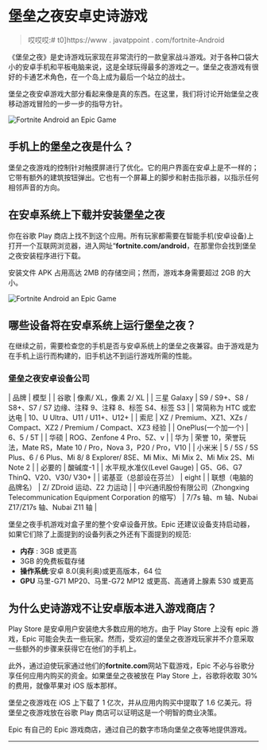 # 堡垒之夜安卓史诗游戏

> 哎哎哎:# t0]https://www . javatppoint . com/fortnite-Android

《堡垒之夜》是史诗游戏玩家现在非常流行的一款皇家战斗游戏。对于各种口袋大小的安卓手机和平板电脑来说，这是全球玩得最多的游戏之一。堡垒之夜游戏有很好的卡通艺术角色，在一个岛上成为最后一个站立的战士。

堡垒之夜安卓游戏大部分看起来像是真的东西。在这里，我们将讨论开始堡垒之夜移动游戏冒险的一步一步的指导方针。

![Fortnite Android an Epic Game](../Images/c03e183bf75e0ea1fe2319372f206a92.png)

## 手机上的堡垒之夜是什么？

堡垒之夜游戏的控制针对触摸屏进行了优化。它的用户界面在安卓上是不一样的；它带有额外的建筑按钮弹出。它也有一个屏幕上的脚步和射击指示器，以指示任何相邻声音的方向。

## 在安卓系统上下载并安装堡垒之夜

你在谷歌 Play 商店上找不到这个应用。所有玩家都需要在智能手机(安卓设备)上打开一个互联网浏览器，进入网址“**fortnite.com/android**，在那里你会找到堡垒之夜安装程序进行下载。

安装文件 APK 占用高达 2MB 的存储空间；然而，游戏本身需要超过 2GB 的大小。

![Fortnite Android an Epic Game](../Images/9eeb278213de77b527ad954a3140160f.png)

## 哪些设备将在安卓系统上运行堡垒之夜？

在继续之前，需要检查您的手机是否与安卓系统上的堡垒之夜兼容。由于游戏是为在手机上运行而构建的，旧手机达不到运行游戏所需的性能。

### 堡垒之夜安卓设备公司

| 品牌 | 模型 |
| 谷歌 | 像素/ XL，像素 2/ XL |
| 三星 Galaxy | S9 / S9+、S8 / S8+、S7 / S7 边缘、注释 9、注释 8、标签 S4、标签 S3 |
| 常简称为 HTC 或宏达电 | 10、U Ultra、U11 / U11+、U12+ |
| 索尼 | XZ / Premium、XZ1、XZs / Compact、XZ2 / Premium / Compact、XZ3 经验 |
| OnePlus(一个加一个) | 6、5 / 5T |
| 华硕 | ROG、Zenfone 4 Pro、5Z、v |
| 华为 | 荣誉 10，荣誉玩法，Mate RS，Mate 10 / Pro，Nova 3，P20 / Pro，V10 |
| 小米米 | 5 / 5S / 5S Plus、6 / 6 Plus、Mi 8/ 8 Explorer/ 8SE、Mi Mix、Mi Mix 2、Mi Mix 2S、Mi Note 2 |
| 必要的 | 酸碱度-1 |
| 水平规ˌ水准仪(Level Gauge) | G5、G6、G7 ThinQ、V20、V30/ V30+ |
| 诺基亚（总部设在芬兰） | eight |
| 联想（电脑的品牌名） | Z/ ZDroid 运动、Z2 力运动 |
| 中兴通讯股份有限公司（Zhongxing Telecommunication Equipment Corporation 的缩写） | 7/7s 轴、m 轴、Nubai Z17/Z17s 轴、Nubai Z11 轴 |

堡垒之夜手机游戏对盒子里的整个安卓设备开放。Epic 还建议设备支持启动器，如果它们除了上面提到的设备列表之外还有下面提到的规范:

*   **内存** : 3GB 或更高
*   3GB 的免费板载存储
*   **操作系统**:安卓 8.0(奥利奥)或更高版本，64 位
*   **GPU** 马里-G71 MP20、马里-G72 MP12 或更高、高通肾上腺素 530 或更高

## 为什么史诗游戏不让安卓版本进入游戏商店？

Play Store 是安卓用户安装绝大多数应用的地方。由于 Play Store 上没有 epic 游戏，Epic 可能会失去一些玩家。然而，受欢迎的堡垒之夜游戏玩家并不介意采取一些额外的步骤来获得它在他们的手机上。

此外，通过迫使玩家通过他们的**fortnite.com**网站下载游戏，Epic 不必与谷歌分享任何应用内购买的资金。如果堡垒之夜被放在 Play Store 上，谷歌将收取 30%的费用，就像苹果对 iOS 版本那样。

堡垒之夜游戏在 iOS 上下载了 1 亿次，并从应用内购买中提取了 1.6 亿美元。将堡垒之夜游戏放在谷歌 Play 商店可以证明这是一个明智的商业决策。

Epic 有自己的 Epic 游戏商店，通过自己的数字市场向堡垒之夜等地提供游戏。

* * *